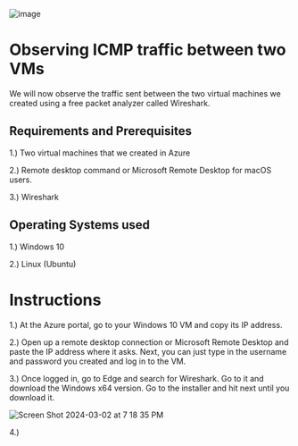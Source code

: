 ![image](https://github.com/Chillsoda/observing-icmp-traffic/assets/161760771/b21a6713-8741-42a2-844a-8ac4f381d943)

<h1> Observing ICMP traffic between two VMs</h1> 

We will now observe the traffic sent between the two virtual machines we created using a free packet analyzer called Wireshark. 

<h2> Requirements and Prerequisites </h2> 

1.) Two virtual machines that we created in Azure 

2.) Remote desktop command or Microsoft Remote Desktop for macOS users. 

3.) Wireshark 

<h2> Operating Systems used </h2> 

1.) Windows 10 

2.) Linux (Ubuntu) 

<h1> Instructions </h1>

1.) At the Azure portal, go to your Windows 10 VM and copy its IP address. 

2.) Open up a remote desktop connection or Microsoft Remote Desktop and paste the IP address where it asks. Next, you can just type in the username and password you created and log in to the VM. 

3.) Once logged in, go to Edge and search for Wireshark. Go to it and download the Windows x64 version. Go to the installer and hit next until you download it. 

![Screen Shot 2024-03-02 at 7 18 35 PM](https://github.com/Chillsoda/observing-icmp-traffic/assets/161760771/7007979b-55a3-4071-bfa0-1480e65de106) 

4.) 


